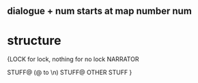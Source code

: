 ## dialogue + num starts at map number num

# structure

{LOCK for lock, nothing for no lock
NARRATOR

STUFF@ (@ to \n)
STUFF@
OTHER STUFF
}